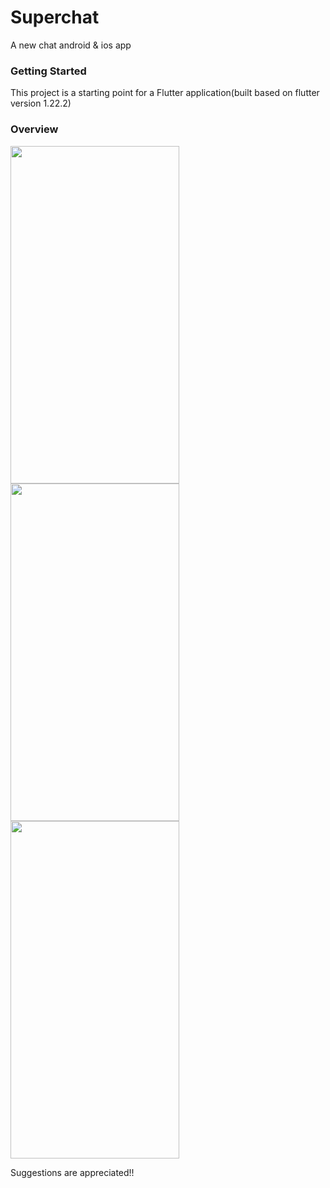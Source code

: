 # Superchat

A new chat android & ios app

### Getting Started

This project is a starting point for a Flutter application(built based on flutter version 1.22.2)

### Overview

<img src="https://user-images.githubusercontent.com/84156356/120702985-5b5e1200-c4d2-11eb-9b19-3d4d8353aeea.png" width="270" height="540"/>  <img src="https://user-images.githubusercontent.com/84156356/120703050-703aa580-c4d2-11eb-8ac4-b5f1cdb9e43d.png" width="270" height="540"/>  <img src="https://user-images.githubusercontent.com/84156356/120703147-8fd1ce00-c4d2-11eb-836c-4c8a5c1c3653.png" width="270" height="540"/>

Suggestions are appreciated!!
